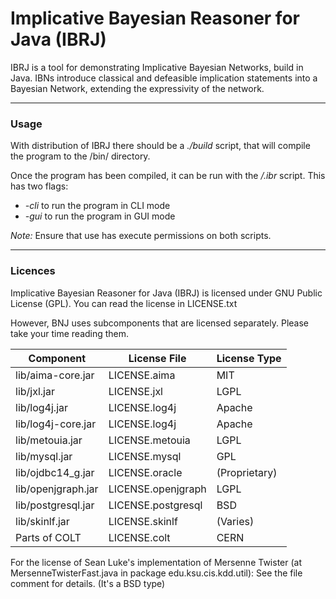 # Implicative Bayesian Reasoner for Java (IBRJ)

IBRJ is a tool for demonstrating Implicative Bayesian Networks, 
build in Java. IBNs introduce classical and defeasible 
implication statements into a Bayesian Network, extending the 
expressivity of the network. 

***************************************************************

### Usage

With distribution of IBRJ there should be a *./build* script,
that will compile the program to the /bin/ directory. 

Once the program has been compiled, it can be run with the 
*/.ibr* script. This has two flags:
* *-cli* to run the program in CLI mode
* *-gui* to run the program in GUI mode

*Note:* Ensure that use has execute permissions on both scripts.

***************************************************************

### Licences

Implicative Bayesian Reasoner for Java (IBRJ) is licensed under
GNU Public License (GPL). You can read the license
in LICENSE.txt

However, BNJ uses subcomponents that are licensed
separately. Please take your time reading them.

| Component            | License File       | License Type
| ---------------------|--------------------|-------------
| lib/aima-core.jar    | LICENSE.aima       |  MIT
| lib/jxl.jar          | LICENSE.jxl        |  LGPL
| lib/log4j.jar        | LICENSE.log4j      |  Apache
| lib/log4j-core.jar   | LICENSE.log4j      |  Apache
| lib/metouia.jar      | LICENSE.metouia    |  LGPL
| lib/mysql.jar        | LICENSE.mysql      |  GPL
| lib/ojdbc14_g.jar    | LICENSE.oracle     |  (Proprietary)
| lib/openjgraph.jar   | LICENSE.openjgraph |  LGPL
| lib/postgresql.jar   | LICENSE.postgresql |  BSD
| lib/skinlf.jar       | LICENSE.skinlf     |  (Varies)
| Parts of COLT        | LICENSE.colt       |  CERN


For the license of Sean Luke's implementation of Mersenne Twister
(at MersenneTwisterFast.java in package edu.ksu.cis.kdd.util):
See the file comment for details. (It's a BSD type)

